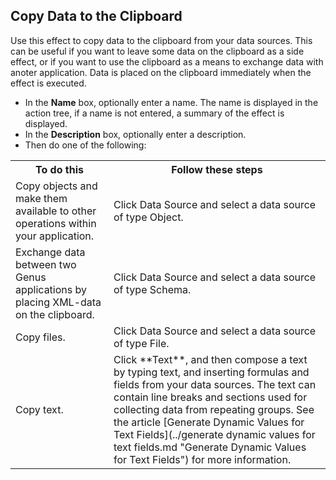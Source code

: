 ## Copy Data to the Clipboard

Use this effect to copy data to the clipboard from your data sources. This can be useful if you want to leave some data on the clipboard as a side effect, or if you want to use the clipboard as a means to exchange data with anoter application. Data is placed on the clipboard immediately when the effect is executed.

*   In the **Name** box, optionally enter a name. The name is displayed in the action tree, if a name is not entered, a summary of the effect is displayed.
*   In the **Description** box, optionally enter a description.
*   Then do one of the following:

<table style="WIDTH: 100%">

<tbody>

<tr>

<th>To do this</th>

<th>Follow these steps</th>

</tr>

<tr>

<td>Copy objects and make them available to other operations within your application.</td>

<td>Click Data Source and select a data source of type Object.</td>

</tr>

<tr>

<td>Exchange data between two Genus applications by placing XML-data on the clipboard.</td>

<td>Click Data Source and select a data source of type Schema.</td>

</tr>

<tr>

<td>Copy files.</td>

<td>Click Data Source and select a data source of type File.</td>

</tr>

<tr>

<td>Copy text.</td>

<td>Click **Text**, and then compose a text by typing text, and inserting formulas and fields from your data sources. The text can contain line breaks and sections used for collecting data from repeating groups. See the article [Generate Dynamic Values for Text Fields](../generate dynamic values for text fields.md "Generate Dynamic Values for Text Fields") for more information.</td>

</tr>

</tbody>

</table>